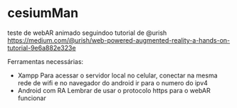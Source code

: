 # cesiumMan
teste de webAR animado seguindoo tutorial de @urish
https://medium.com/@urish/web-powered-augmented-reality-a-hands-on-tutorial-9e6a882e323e

Ferramentas necessárias:
- Xampp
Para acessar o servidor local no celular, conectar na mesma rede de wifi e no navegador do android ir para o numero do ipv4
- Android com RA
Lembrar de usar o protocolo https para o webAR funcionar
